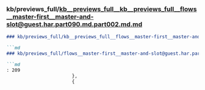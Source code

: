 ### kb/previews_full/kb__previews_full__kb__previews_full__flows__master-first__master-and-slot@guest.har.part090.md.part002.md.md

```md
### kb/previews_full/kb__previews_full__flows__master-first__master-and-slot@guest.har.part090.md.part002.md

```md
### kb/previews_full/flows__master-first__master-and-slot@guest.har.part090.md (part 002)

```md
: 209
                        },
                        {
          
```

```

```

```
